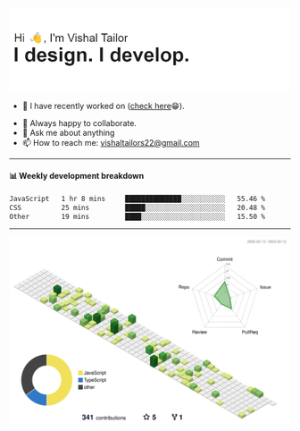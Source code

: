 ![Hi, I'm Vishal Tailor. I design. I develop.](https://github.com/vishaltailors/vishaltailors/blob/main/header.png?raw=true)

- 🔭 I have recently worked on ([check here](https://vishaltailor.com)😁).
<!-- - 🎦 Currently watching: JavaScript: The Hard Parts By Will Sentance. -->
- 👯 Always happy to collaborate.
- 💬 Ask me about anything
- 📫 How to reach me: <a href="mailto:vishaltailors22@gmail.com">vishaltailors22@gmail.com</a>

<hr /> 
<h4>📊 Weekly development breakdown</h4>
<!--START_SECTION:waka-->

```text
JavaScript   1 hr 8 mins     ██████████████░░░░░░░░░░░   55.46 %
CSS          25 mins         █████░░░░░░░░░░░░░░░░░░░░   20.48 %
Other        19 mins         ████░░░░░░░░░░░░░░░░░░░░░   15.50 %
```

<!--END_SECTION:waka-->
<hr /> 

![](./profile-3d-contrib/profile-green-animate.svg)
